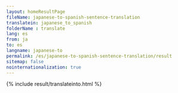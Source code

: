 ```yaml
---
layout: homeResultPage
fileName: japanese-to-spanish-sentence-translation
translatein: japanese_to_spanish
folderName : translate
lang: es
from: ja
to: es
langname: japanese-to
permalink: /es/japanese-to-spanish-sentence-translation/result
sitemap: false
nointernationalization: true
---
```

{% include result/translateinto.html %}

<script src="/js/result/translation.js" data-foldername="{{page.folderName}}" data-lang="{{page.lang}}"></script>


